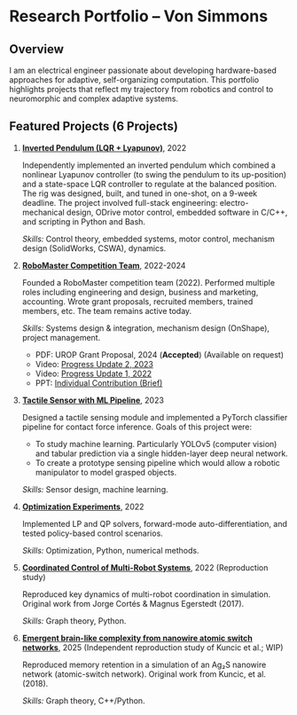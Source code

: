 # Research Portfolio – Von Simmons

## Overview
I am an electrical engineer passionate about developing hardware-based approaches for adaptive, self-organizing computation. This portfolio highlights projects that reflect my trajectory from robotics and control to neuromorphic and complex adaptive systems.

## Featured Projects (6 Projects)
1. **[Inverted Pendulum (LQR + Lyapunov)](https://github.com/vs65497/InvertedPendulum/blob/main/README.md)**, 2022

    Independently implemented an inverted pendulum which combined a nonlinear Lyapunov controller (to swing the pendulum to its up-position) and a state-space LQR controller to regulate at the balanced position. The rig was designed, built, and tuned in one-shot, on a 9-week deadline. The project involved full-stack engineering: electro-mechanical design, ODrive motor control, embedded software in C/C++, and scripting in Python and Bash.

    *Skills:* Control theory, embedded systems, motor control, mechanism design (SolidWorks, CSWA), dynamics.

2. **[RoboMaster Competition Team](https://www.youtube.com/watch?v=-XCVgsTe5O8)**, 2022-2024  

    Founded a RoboMaster competition team (2022). Performed multiple roles including engineering and design, business and marketing, accounting. Wrote grant proposals, recruited members, trained members, etc. The team remains active today.

   *Skills:* Systems design & integration, mechanism design (OnShape), project management.
    - PDF: UROP Grant Proposal, 2024 (**Accepted**) (Available on request)
    - Video: [Progress Update 2, 2023](https://www.youtube.com/watch?v=-XCVgsTe5O8)
    - Video: [Progress Update 1, 2022](https://www.youtube.com/watch?v=7hT9oZhGcco)
    - PPT: [Individual Contribution (Brief)](https://drive.google.com/file/d/1cgP-LLTiAtr5jk4ZOi2hmmDbhJTNPWQP/view?usp=drive_link)

3. **[Tactile Sensor with ML Pipeline](https://github.com/vs65497/Tactile-Sensor)**, 2023  

    Designed a tactile sensing module and implemented a PyTorch classifier pipeline for contact force inference. Goals of this project were:
    - To study machine learning. Particularly YOLOv5 (computer vision) and tabular prediction via a single hidden-layer deep neural network.
    - To create a prototype sensing pipeline which would allow a robotic manipulator to model grasped objects.
  
    *Skills:* Sensor design, machine learning.

4. **[Optimization Experiments](https://github.com/vs65497/Optimizers/blob/main/OptSummary.ipynb)**, 2022  

    Implemented LP and QP solvers, forward-mode auto-differentiation, and tested policy-based control scenarios.  
  
    *Skills:* Optimization, Python, numerical methods.

5. **[Coordinated Control of Multi-Robot Systems](https://github.com/vs65497/Swarm-Coordinated-Control)**, 2022 (Reproduction study)  

    Reproduced key dynamics of multi-robot coordination in simulation. Original work from Jorge Cortés & Magnus Egerstedt (2017). 
  
    *Skills:* Graph theory, Python.

6. **[Emergent brain-like complexity from nanowire atomic switch networks](https://github.com/vs65497/Portfolio/#)**, 2025 (Independent reproduction study of Kuncic et al.; WIP)  

    Reproduced memory retention in a simulation of an Ag₂S nanowire network (atomic-switch network). Original work from Kuncic, et al. (2018).  
  
    *Skills:* Graph theory, C++/Python.
